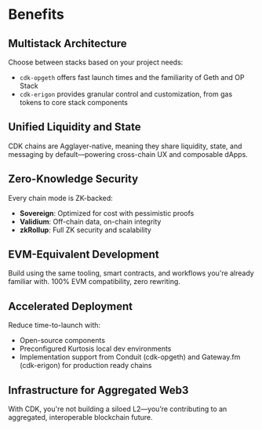 # Benefits

## Multistack Architecture
Choose between stacks based on your project needs:
- `cdk-opgeth` offers fast launch times and the familiarity of Geth and OP Stack
- `cdk-erigon` provides granular control and customization, from gas tokens to core stack components

## Unified Liquidity and State
CDK chains are Agglayer-native, meaning they share liquidity, state, and messaging by default—powering cross-chain UX and composable dApps.

## Zero-Knowledge Security
Every chain mode is ZK-backed:
- **Sovereign**: Optimized for cost with pessimistic proofs
- **Validium**: Off-chain data, on-chain integrity
- **zkRollup**: Full ZK security and scalability

## EVM-Equivalent Development
Build using the same tooling, smart contracts, and workflows you're already familiar with. 100% EVM compatibility, zero rewriting.

## Accelerated Deployment
Reduce time-to-launch with:
- Open-source components
- Preconfigured Kurtosis local dev environments
- Implementation support from Conduit (cdk-opgeth) and Gateway.fm (cdk-erigon) for production ready chains

## Infrastructure for Aggregated Web3
With CDK, you're not building a siloed L2—you’re contributing to an aggregated, interoperable blockchain future.